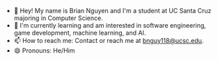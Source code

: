 <!--
**Brian-MT-Nguyen/Brian-MT-Nguyen** is a ✨ _special_ ✨ repository because its `README.md` (this file) appears on your GitHub profile.

Here are some ideas to get you started:

- 🔭 I’m currently working on ...
- 🌱 I’m currently learning ...
- 👯 I’m looking to collaborate on ...
- 🤔 I’m looking for help with ...
- 💬 Ask me about ...
- 📫 How to reach me: ...
- 😄 Pronouns: ...
- ⚡ Fun fact: ...
-->

* 👋 Hey! My name is Brian Nguyen and I'm a student at UC Santa Cruz majoring in Computer Science.<br />
* 🌱 I'm currently learning and am interested in software engineering, game development, machine learning, and AI.<br />
* 📫 How to reach me: Contact or reach me at bnguy118@ucsc.edu.<br />
* 😄 Pronouns: He/Him
